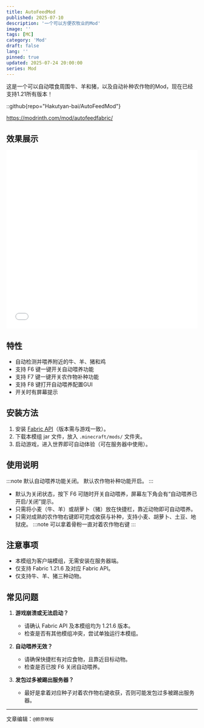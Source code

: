 ```yaml
---
title: AutoFeedMod
published: 2025-07-10
description: '一个可以方便农牧业的Mod'
image: ''
tags: [MC]
category: 'Mod'
draft: false 
lang: ''
pinned: true 
updated: 2025-07-24 20:00:00
series: Mod
---
```

这是一个可以自动喂食周围牛、羊和猪，以及自动补种农作物的Mod，现在已经支持1.21所有版本！

::github{repo="Hakutyan-bai/AutoFeedMod"}

https://modrinth.com/mod/autofeedfabric/

## 效果展示

<iframe width="100%" height="468" src="//player.bilibili.com/player.html?bvid=BV1qk8izsEdH" scrolling="no" border="0" frameborder="no" framespacing="0" allowfullscreen="true"> </iframe>



## 特性
- 自动检测并喂养附近的牛、羊、猪和鸡
- 支持 F6 键一键开关自动喂养功能
- 支持 F7 键一键开关农作物补种功能
- 支持 F8 键打开自动喂养配置GUI
- 开关时有屏幕提示

## 安装方法
1. 安装  [Fabric API](https://modrinth.com/mod/fabric-api)（版本需与游戏一致）。
2. 下载本模组 jar 文件，放入 `.minecraft/mods/` 文件夹。
3. 启动游戏，进入世界即可自动体验（可在服务器中使用）。

## 使用说明
:::note
默认自动喂养功能关闭。
默认农作物补种功能开启。
:::

- 默认为关闭状态，按下 F6 可随时开关自动喂养，屏幕左下角会有“自动喂养已开启/关闭”提示。
- 只需将小麦（牛、羊）或胡萝卜（猪）放在快捷栏，靠近动物即可自动喂养。
- 只需对成熟的农作物右键即可完成收获与补种，支持小麦、胡萝卜、土豆、地狱疣。
:::note
可以拿着骨粉一直对着农作物右键
:::

## 注意事项
- 本模组为客户端模组，无需安装在服务器端。
- 仅支持 Fabric 1.21.6 及对应 Fabric API。
- 仅支持牛、羊、猪三种动物。

## 常见问题
1. **游戏崩溃或无法启动？**
   - 请确认 Fabric API 及本模组均为 1.21.6 版本。
   - 检查是否有其他模组冲突，尝试单独运行本模组。

2. **自动喂养无效？**
   - 请确保快捷栏有对应食物，且靠近目标动物。
   - 检查是否已按 F6 关闭自动喂养。

3. **发包过多被踢出服务器？**
   - 最好是拿着对应种子对着农作物右键收获，否则可能发包过多被踢出服务器。

---

文章编辑：`@鈴奈咲桜`